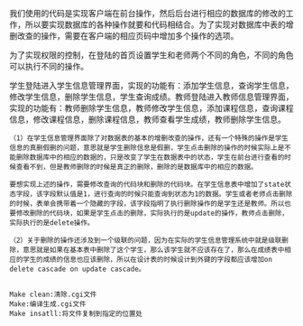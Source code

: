 
我们使用的代码是实现客户端在前台操作，然后后台进行相应的数据库的修改的工作，所以要实现数据库的各种操作就要和代码相结合。为了实现对数据库中表的增删改查的操作，需要在客户端的相应页码中增加多个操作的选项。

为了实现权限的控制，在登陆的首页设置学生和老师两个不同的角色，不同的角色可以执行不同的操作。

学生登陆进入学生信息管理界面，实现的功能有：添加学生信息，查询学生信息，修改学生信息，删除学生信息，学生查询成绩。教师登陆进入教师信息管理界面，实现的功能有：教师删除学生信息，教师修改学生信息，添加课程信息，查询课程信息，修改课程信息，删除课程信息，教师查看学生成绩，教师删除学生信息。

    （1）在学生信息管理界面除了对数据表的基本的增删改查的操作，还有一个特殊的操作是学生信息的真删假删的问题，意思就是学生删除信息是假删，学生点击删除的操作的时候实际上是不能删除数据库中的相应的数据的，只是改变了学生在数据表中的状态，学生在前台进行查看的时候查看不到，但是教师删除的时候是真正的删除，删除的是数据库中的相应的数据。

    要想实现上述的操作，需要修改查询的代码块和删除的代码块。在学生信息表中增加了state状态字段，该字段默认值是1，进行查询的时候只能查询到状态为1的数据。学生或者老师点击删除的时候，表单会携带着一个隐藏的字段，该字段指明了执行删除操作的是学生还是教师。所以也要修改删除的代码块，如果是学生点击的删除，实际执行的是update的操作，教师点击删除，实际执行的是delete操作。

    （2）关于删除的操作还涉及到一个级联的问题，因为在实际的学生信息管理系统中就是级联删除，意思就是如果在基本表中删除了这个学生，那么该学生就不应该存在了，那么在成绩表中相应的学生的成绩的信息也应该删除，所以在设计表的时候设计到外键的字段都应该增加on delete cascade on update cascade。


    Make clean:清除.cgi文件
    Make:编译生成.cgi文件
    Make insatll:将文件复制到指定的位置处



